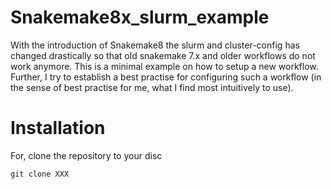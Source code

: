 # Snakemake8x_slurm_example

With the introduction of Snakemake8 the slurm and cluster-config has changed drastically so that old snakemake 7.x and older workflows do not work anymore. This is a minimal example on how to setup a new workflow. Further, I try to establish a best practise for configuring such a workflow (in the sense of best practise for me, what I find most intuitively to use).

# Installation

For, clone the repository to your disc

```
git clone XXX
```

